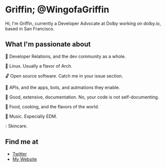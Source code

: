 # Griffin; @WingofaGriffin
Hi, I'm Griffin, currently a Developer Advocate at Dolby working on dolby.io, based in San Francisco.

## What I'm passionate about
🥑 Developer Relations, and the dev community as a whole.

🐧 Linux. Usually a flavor of Arch.

🔓 Open source software. Catch me in your issue section.

🤖 APIs, and the apps, bots, and autmations they enable.

📝 Good, extensive, documentation. No, your code is not self-documenting.

🥘 Food, cooking, and the flavors of the world.

🎵 Music. Especially EDM.

💧 Skincare.

## Find me at
- [Twitter](https://twitter.com/WingofaGriffin)
- [My Website](https://griffin.run)

